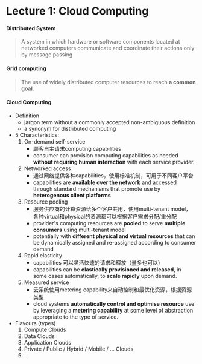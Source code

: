 
# Lecture 1: Cloud Computing

#### Distributed System
> A system in which hardware or software components located at networked computers communicate and coordinate their actions only by message passing

#### Grid computing 
> The use of widely distributed computer resources to reach **a common goal**.

#### Cloud Computing
* Definition
    * jargon term without a commonly accepted non-ambiguous definition
    * a synonym for distributed computing
* 5 Characteristics:
    1. On-demand self-service
        * 顾客自主请求computing capabilities
        * consumer can provision computing capabilities as needed **without requiring human interaction** with each service provider.
    2. Networked access
        * 通过网络提供各种capabilities，使用标准机制，可用于不同客户平台
        * capabilities are **available over the network** and accessed through standard mechanisms that promote use by **heterogenous client platforms**
    3. Resource pooling
        * 服务供应商的计算资源给多个客户共用，使用multi-tenant model，各种virtual和physical的资源都可以根据客户需求分配/重分配
        * provider's computing resources are **pooled** to serve **multiple consumers** using multi-tenant model 
        * potentially with **different physical and virtual resources** that can be dynamically assigned and re-assigned according to consumer demand
    4. Rapid elasticity
        * capabilities 可以灵活快速的请求和释放（量多也可以）
        * capabilities can be **elastically  provisioned and released**, in some cases automatically, to **scale rapidly** upon demand.
    5. Measured service
        * 云系统使用metering capability来自动控制和最优化资源，根据资源类型
        * cloud systems **automatically control and optimise resource** use by leveraging a **metering capability** at some level of abstraction appropriate to the type of service.
* Flavours (types)
    1. Compute Clouds
    2. Data Clouds
    3. Application Clouds
    4. Private / Public / Hybrid / Mobile / ...  Clouds
    5. ...